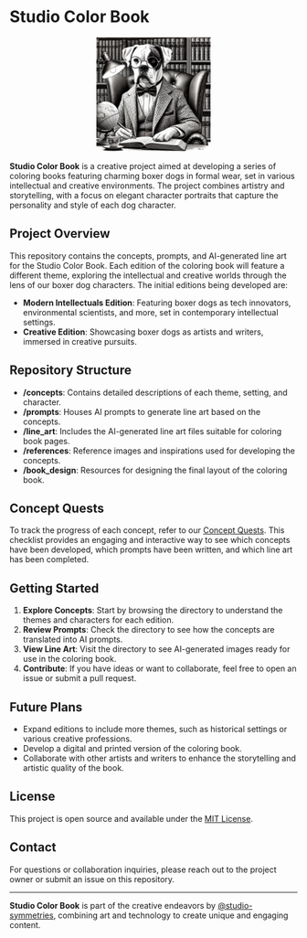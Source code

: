 
# Studio Color Book

<p align="center">
  <img src="./boxer-at-work.jpg" alt="Alt text" width="200" title="Optional Title">
</p>


**Studio Color Book** is a creative project aimed at developing a series of coloring books featuring charming boxer dogs in formal wear, set in various intellectual and creative environments. The project combines artistry and storytelling, with a focus on elegant character portraits that capture the personality and style of each dog character.

## Project Overview

This repository contains the concepts, prompts, and AI-generated line art for the Studio Color Book. Each edition of the coloring book will feature a different theme, exploring the intellectual and creative worlds through the lens of our boxer dog characters. The initial editions being developed are:

- **Modern Intellectuals Edition**: Featuring boxer dogs as tech innovators, environmental scientists, and more, set in contemporary intellectual settings.
- **Creative Edition**: Showcasing boxer dogs as artists and writers, immersed in creative pursuits.

## Repository Structure

- **/concepts**: Contains detailed descriptions of each theme, setting, and character.
- **/prompts**: Houses AI prompts to generate line art based on the concepts.
- **/line_art**: Includes the AI-generated line art files suitable for coloring book pages.
- **/references**: Reference images and inspirations used for developing the concepts.
- **/book_design**: Resources for designing the final layout of the coloring book.

## Concept Quests

To track the progress of each concept, refer to our [Concept Quests](./concepts/CONCEPT_QUESTS.md). This checklist provides an engaging and interactive way to see which concepts have been developed, which prompts have been written, and which line art has been completed.


## Getting Started

1. **Explore Concepts**: Start by browsing the  directory to understand the themes and characters for each edition.
2. **Review Prompts**: Check the  directory to see how the concepts are translated into AI prompts.
3. **View Line Art**: Visit the  directory to see AI-generated images ready for use in the coloring book.
4. **Contribute**: If you have ideas or want to collaborate, feel free to open an issue or submit a pull request.

<!-- ## How to Contribute

- **Submit Ideas**: Have a new concept or scene in mind? Submit your ideas in the issues section.
- **Feedback**: Provide feedback on existing prompts, line art, and concepts to help improve the project.
- **Artwork Contributions**: If you're an artist, feel free to contribute your own line art inspired by the prompts. -->

## Future Plans

- Expand editions to include more themes, such as historical settings or various creative professions.
- Develop a digital and printed version of the coloring book.
- Collaborate with other artists and writers to enhance the storytelling and artistic quality of the book.

## License

This project is open source and available under the [MIT License](LICENSE).

## Contact

For questions or collaboration inquiries, please reach out to the project owner or submit an issue on this repository.

---

**Studio Color Book** is part of the creative endeavors by [@studio-symmetries](https://github.com/studio-symmetries), combining art and technology to create unique and engaging content.
